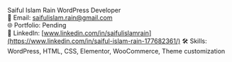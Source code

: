 Saiful Islam Rain 
WordPress Developer  
📧 Email: saifulislam.rain@gmail.com  
🌐 Portfolio: Pending  
🔗 LinkedIn: [www.linkedin.com/in/saifulislamrain](https://www.linkedin.com/in/saiful-islam-rain-177682361/) 
🛠️ Skills: WordPress, HTML, CSS, Elementor, WooCommerce, Theme customization 
